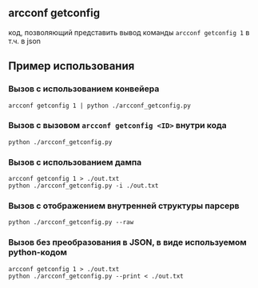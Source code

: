 ## arcconf getconfig

код, позволяющий представить вывод команды `arcconf getconfig 1` в т.ч. в json

## Пример использования

### Вызов с использованием конвейера
```
arcconf getconfig 1 | python ./arcconf_getconfig.py
```

### Вызов с вызовом `arcconf getconfig <ID>` внутри кода
```
python ./arcconf_getconfig.py
```

### Вызов с использованием дампа
```
arcconf getconfig 1 > ./out.txt
python ./arcconf_getconfig.py -i ./out.txt
```

### Вызов с отображением внутренней структуры парсерв
```
python ./arcconf_getconfig.py --raw
```

### Вызов без преобразования в JSON, в виде используемом python-кодом
```
arcconf getconfig 1 > ./out.txt
python ./arcconf_getconfig.py --print < ./out.txt
```
